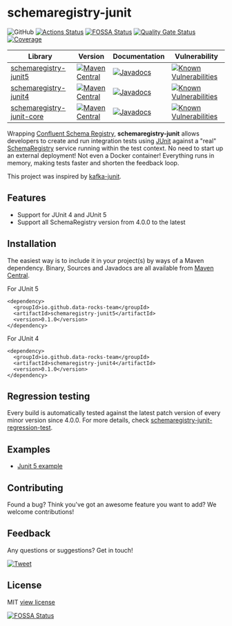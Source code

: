 # schemaregistry-junit

![GitHub](https://img.shields.io/github/license/data-rocks-team/schemaregistry-junit)
[![Actions Status](https://github.com/data-rocks-team/schemaregistry-junit/workflows/build/badge.svg)](https://github.com/data-rocks-team/schemaregistry-junit/actions)
[![FOSSA Status](https://app.fossa.com/api/projects/git%2Bgithub.com%2Fdata-rocks-team%2Fschemaregistry-junit.svg?type=shield)](https://app.fossa.com/projects/git%2Bgithub.com%2Fdata-rocks-team%2Fschemaregistry-junit?ref=badge_shield)
[![Quality Gate Status](https://sonarcloud.io/api/project_badges/measure?project=data-rocks-team_schemaregistry-junit&metric=alert_status)](https://sonarcloud.io/dashboard?id=data-rocks-team_schemaregistry-junit)
[![Coverage](https://sonarcloud.io/api/project_badges/measure?project=data-rocks-team_schemaregistry-junit&metric=coverage)](https://sonarcloud.io/dashboard?id=data-rocks-team_schemaregistry-junit)

| Library | Version | Documentation | Vulnerability |
| ----------- | ----------- | ----------- | ----------- |
| [schemaregistry-junit5](https://mvnrepository.com/artifact/io.github.data-rocks-team/schemaregistry-junit5) | [![Maven Central](https://img.shields.io/maven-central/v/io.github.data-rocks-team/schemaregistry-junit5.svg)](http://search.maven.org/#search%7Cga%7C1%7Cg%3Aio.github.data-rocks-team%20a%3Aschemaregistry-junit5) | [![Javadocs](http://www.javadoc.io/badge/io.github.data-rocks-team/schemaregistry-junit5.svg)](http://www.javadoc.io/doc/io.github.data-rocks-team/schemaregistry-junit5) | [![Known Vulnerabilities](https://snyk.io/test/github/data-rocks-team/schemaregistry-junit/badge.svg?targetFile=schemaregistry-junit5/build.gradle)](https://snyk.io/test/github/data-rocks-team/schemaregistry-junit?targetFile=schemaregistry-junit5/build.gradle)
| [schemaregistry-junit4](https://mvnrepository.com/artifact/io.github.data-rocks-team/schemaregistry-junit4) | [![Maven Central](https://img.shields.io/maven-central/v/io.github.data-rocks-team/schemaregistry-junit4.svg)](http://search.maven.org/#search%7Cga%7C1%7Cg%3Aio.github.data-rocks-team%20a%3Aschemaregistry-junit4) | [![Javadocs](http://www.javadoc.io/badge/io.github.data-rocks-team/schemaregistry-junit4.svg)](http://www.javadoc.io/doc/io.github.data-rocks-team/schemaregistry-junit4) | [![Known Vulnerabilities](https://snyk.io/test/github/data-rocks-team/schemaregistry-junit/badge.svg?targetFile=schemaregistry-junit4/build.gradle)](https://snyk.io/test/github/data-rocks-team/schemaregistry-junit?targetFile=schemaregistry-junit4/build.gradle)
| [schemaregistry-junit-core](https://mvnrepository.com/artifact/io.github.data-rocks-team/schemaregistry-junit-core) | [![Maven Central](https://img.shields.io/maven-central/v/io.github.data-rocks-team/schemaregistry-junit-core.svg)](http://search.maven.org/#search%7Cga%7C1%7Cg%3Aio.github.data-rocks-team%20a%3Aschemaregistry-junit-core) | [![Javadocs](http://www.javadoc.io/badge/io.github.data-rocks-team/schemaregistry-junit-core.svg)](http://www.javadoc.io/doc/io.github.data-rocks-team/schemaregistry-junit-core) | [![Known Vulnerabilities](https://snyk.io/test/github/data-rocks-team/schemaregistry-junit/badge.svg?targetFile=schemaregistry-junit-core/build.gradle)](https://snyk.io/test/github/data-rocks-team/schemaregistry-junit?targetFile=schemaregistry-junit-core/build.gradle) |

Wrapping [Confluent Schema Registry](https://docs.confluent.io/current/schema-registry/), 
**schemaregistry-junit** allows developers to create and run integration tests using 
[JUnit](https://junit.org/) against a "real" 
[SchemaRegistry](https://github.com/confluentinc/schema-registry) service running within the test 
context. No need to start up an external deployment! Not even a Docker container! Everything runs 
in memory, making tests faster and shorten the feedback loop.

This project was inspired by [kafka-junit](https://github.com/salesforce/kafka-junit).

## Features
- Support for JUnit 4 and JUnit 5
- Support all SchemaRegistry version from 4.0.0 to the latest

## Installation
The easiest way is to include it in your project(s) by ways of a Maven dependency. Binary, Sources 
and Javadocs are all available from 
[Maven Central](https://search.maven.org/search?q=g:io.github.data-rocks-team).

For JUnit 5
```
<dependency>
  <groupId>io.github.data-rocks-team</groupId>
  <artifactId>schemaregistry-junit5</artifactId>
  <version>0.1.0</version>
</dependency>
```
For JUnit 4
```
<dependency>
  <groupId>io.github.data-rocks-team</groupId>
  <artifactId>schemaregistry-junit4</artifactId>
  <version>0.1.0</version>
</dependency>
```

## Regression testing
Every build is automatically tested against the latest patch version of every minor version since 4.0.0. For more 
details, check [schemaregistry-junit-regression-test](/schemaregistry-junit-test/schemaregistry-junit-regression-test).

## Examples
- [Junit 5 example](/examples/junit-5)

## Contributing
Found a bug? Think you've got an awesome feature you want to add? We welcome contributions!

## Feedback
Any questions or suggestions? Get in touch!

[![Tweet](https://img.shields.io/twitter/url/http/shields.io.svg?style=social)](https://twitter.com/FraNobilia)

## License
MIT [view license](/LICENSE)

[![FOSSA Status](https://app.fossa.com/api/projects/git%2Bgithub.com%2Fdata-rocks-team%2Fschemaregistry-junit.svg?type=large)](https://app.fossa.com/projects/git%2Bgithub.com%2Fdata-rocks-team%2Fschemaregistry-junit?ref=badge_large)